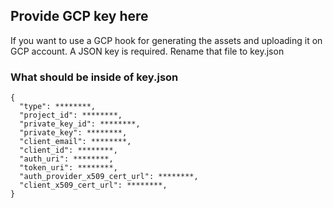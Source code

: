 ## Provide GCP key here

If you want to use a GCP hook for generating the assets and uploading it on GCP account. A JSON key is required. Rename that file to key.json   

### What should be inside of key.json
```
{
  "type": ********,
  "project_id": ********,
  "private_key_id": ********,
  "private_key": ********,
  "client_email": ********,
  "client_id": ********,
  "auth_uri": ********,
  "token_uri": ********,
  "auth_provider_x509_cert_url": ********,
  "client_x509_cert_url": ********,
}
```